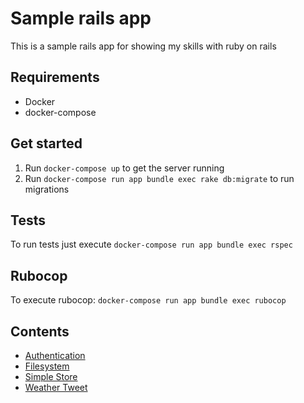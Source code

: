 # Sample rails app

This is a sample rails app for showing my skills with ruby on rails

## Requirements

* Docker
* docker-compose

## Get started

1. Run `docker-compose up` to get the server running
2. Run `docker-compose run app bundle exec rake db:migrate` to run migrations

## Tests

To run tests just execute `docker-compose run app bundle exec rspec`

## Rubocop

To execute rubocop: `docker-compose run app bundle exec rubocop`

## Contents

- [Authentication](docs/authentication.md)
- [Filesystem](docs/filesystem.md)
- [Simple Store](docs/store.md)
- [Weather Tweet](docs/weather_tweet.md)

